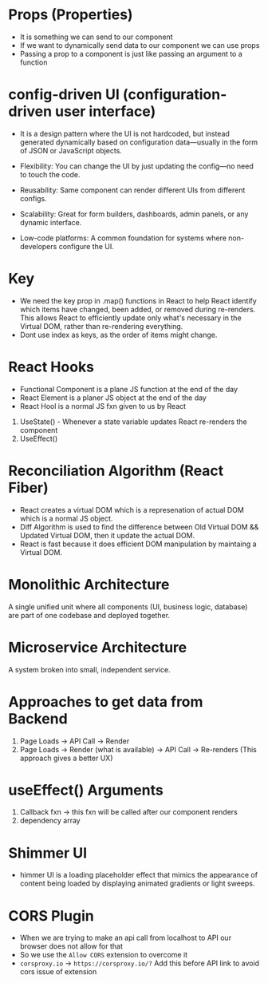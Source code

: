 # Props (Properties)

- It is something we can send to our component
- If we want to dynamically send data to our component we can use props
- Passing a prop to a component is just like passing an argument to a function

# config-driven UI (configuration-driven user interface)

- It is a design pattern where the UI is not hardcoded, but instead generated dynamically based on configuration data—usually in the form of JSON or JavaScript objects.

- Flexibility: You can change the UI by just updating the config—no need to touch the code.
- Reusability: Same component can render different UIs from different configs.
- Scalability: Great for form builders, dashboards, admin panels, or any dynamic interface.
- Low-code platforms: A common foundation for systems where non-developers configure the UI.

# Key

- We need the key prop in .map() functions in React to help React identify which items have changed, been added, or removed during re-renders. This allows React to efficiently update only what's necessary in the Virtual DOM, rather than re-rendering everything.
- Dont use index as keys, as the order of items might change.

# React Hooks

- Functional Component is a plane JS function at the end of the day
- React Element is a planer JS object at the end of the day
- React Hool is a normal JS fxn given to us by React

1. UseState() - Whenever a state variable updates React re-renders the component
2. UseEffect()

# Reconciliation Algorithm (React Fiber)

- React creates a virtual DOM which is a represenation of actual DOM which is a normal JS object.
- Diff Algorithm is used to find the difference between Old Virtual DOM && Updated Virtual DOM, then it update the actual DOM.
- React is fast because it does efficient DOM manipulation by maintaing a Virtual DOM.

# Monolithic Architecture

A single unified unit where all components (UI, business logic, database) are part of one codebase and deployed together.

# Microservice Architecture

A system broken into small, independent service.

# Approaches to get data from Backend

1. Page Loads -> API Call -> Render
2. Page Loads -> Render (what is available) -> API Call -> Re-renders (This approach gives a better UX)

# useEffect() Arguments

1. Callback fxn -> this fxn will be called after our component renders
2. dependency array

# Shimmer UI

- himmer UI is a loading placeholder effect that mimics the appearance of content being loaded by displaying animated gradients or light sweeps.

# CORS Plugin

- When we are trying to make an api call from localhost to API our browser does not allow for that
- So we use the `Allow CORS` extension to overcome it
- `corsproxy.io` -> `https://corsproxy.io/?` Add this before API link to avoid cors issue of extension
